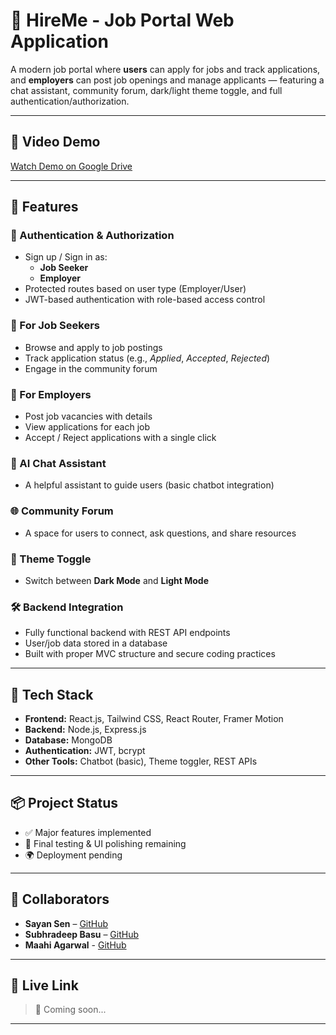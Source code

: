 # 💼 HireMe - Job Portal Web Application

A modern job portal where **users** can apply for jobs and track applications, and **employers** can post job openings and manage applicants — featuring a chat assistant, community forum, dark/light theme toggle, and full authentication/authorization.

---

## 🎥 Video Demo
[Watch Demo on Google Drive](https://drive.google.com/file/d/1iZ0nY4SScsncdUMwYHanX6EbWfQogUye/view?usp=drive_link)


---

## 🚀 Features

### 👥 Authentication & Authorization
- Sign up / Sign in as:
  - **Job Seeker**
  - **Employer**
- Protected routes based on user type (Employer/User)
- JWT-based authentication with role-based access control

### 🎯 For Job Seekers
- Browse and apply to job postings
- Track application status (e.g., *Applied*, *Accepted*, *Rejected*)
- Engage in the community forum

### 🏢 For Employers
- Post job vacancies with details
- View applications for each job
- Accept / Reject applications with a single click

### 🧠 AI Chat Assistant
- A helpful assistant to guide users (basic chatbot integration)

### 🌐 Community Forum
- A space for users to connect, ask questions, and share resources

### 🌙 Theme Toggle
- Switch between **Dark Mode** and **Light Mode**

### 🛠️ Backend Integration
- Fully functional backend with REST API endpoints
- User/job data stored in a database
- Built with proper MVC structure and secure coding practices

---


## 🧩 Tech Stack

- **Frontend:** React.js, Tailwind CSS, React Router, Framer Motion
- **Backend:** Node.js, Express.js
- **Database:** MongoDB
- **Authentication:** JWT, bcrypt
- **Other Tools:** Chatbot (basic), Theme toggler, REST APIs

---

## 📦 Project Status

- ✅ Major features implemented
- 🔧 Final testing & UI polishing remaining
- 🌍 Deployment pending

---

## 🤝 Collaborators

- **Sayan Sen** – [GitHub](https://github.com/Sayan0361)
- **Subhradeep Basu** – [GitHub](https://github.com/SubhradeepBasu18)
- **Maahi Agarwal** - [GitHub](https://github.com/MaahiAgarwal)

---

## 🔗 Live Link

> 🚧 Coming soon...

---

